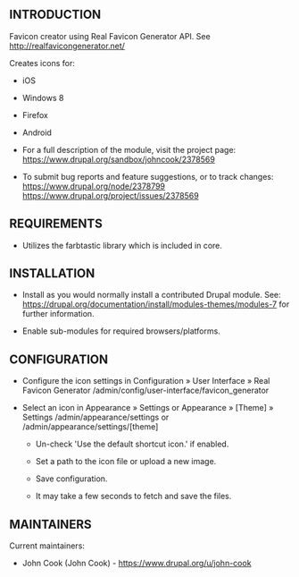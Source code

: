 INTRODUCTION
------------
Favicon creator using Real Favicon Generator API.
See http://realfavicongenerator.net/

Creates icons for:
 * iOS
 * Windows 8
 * Firefox
 * Android

 * For a full description of the module, visit the project page:
   https://www.drupal.org/sandbox/johncook/2378569

 * To submit bug reports and feature suggestions, or to track changes:
   https://www.drupal.org/node/2378799
   https://www.drupal.org/project/issues/2378569


REQUIREMENTS
------------
 * Utilizes the farbtastic library which is included in core.


INSTALLATION
------------
 * Install as you would normally install a contributed Drupal module. See:
   https://drupal.org/documentation/install/modules-themes/modules-7
   for further information.

 * Enable sub-modules for required browsers/platforms.


CONFIGURATION
-------------
 * Configure the icon settings in Configuration » User Interface » Real
   Favicon Generator
   /admin/config/user-interface/favicon_generator

 * Select an icon in Appearance » Settings or Appearance » [Theme] » Settings
   /admin/appearance/settings or /admin/appearance/settings/[theme]

   - Un-check 'Use the default shortcut icon.' if enabled.

   - Set a path to the icon file or upload a new image.

   - Save configuration.

   - It may take a few seconds to fetch and save the files.


MAINTAINERS
-----------
Current maintainers:
 * John Cook (John Cook) - https://www.drupal.org/u/john-cook
